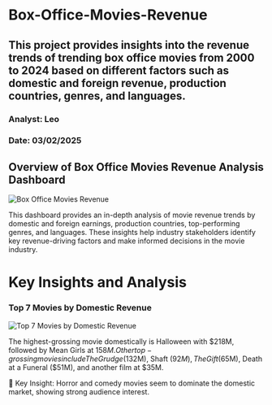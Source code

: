 # Box-Office-Movies-Revenue
## This project provides insights into the revenue trends of trending box office movies from 2000 to 2024 based on different factors such as domestic and foreign revenue, production countries, genres, and languages.
### Analyst: Leo
### Date: 03/02/2025
## Overview of Box Office Movies Revenue Analysis Dashboard
![Box Office Movies Revenue](https://github.com/user-attachments/assets/ae1a6ece-4d71-480d-83e6-1e684539bd01)

This dashboard provides an in-depth analysis of movie revenue trends by domestic and foreign earnings, production countries, top-performing genres, and languages. These insights help industry stakeholders identify key revenue-driving factors and make informed decisions in the movie industry.
# Key Insights and Analysis
### Top 7 Movies by Domestic Revenue
![Top 7 Movies by Domestic Revenue](https://github.com/user-attachments/assets/cfbe3be5-56f1-4e51-8ecf-b458ae00ec2f)

The highest-grossing movie domestically is Halloween with $218M, followed by Mean Girls at $158M.
Other top-grossing movies include The Grudge ($132M), Shaft ($92M), The Gift ($65M), Death at a Funeral ($51M), and another film at $35M.

📌 Key Insight: Horror and comedy movies seem to dominate the domestic market, showing strong audience interest.

